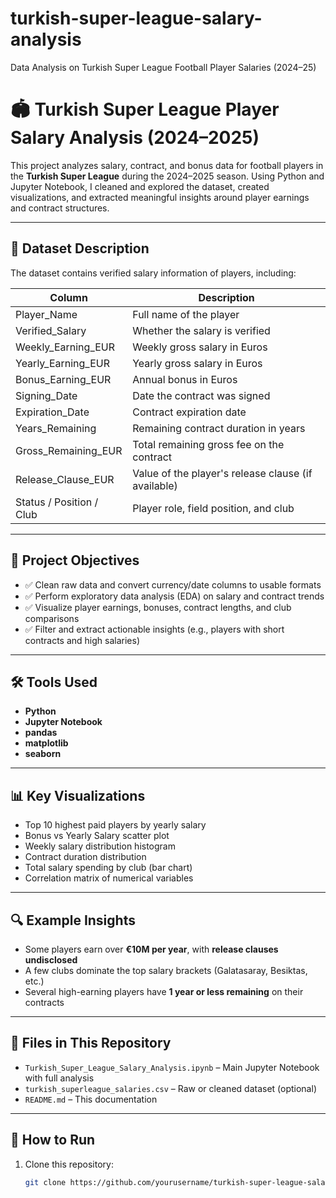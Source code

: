 # turkish-super-league-salary-analysis
Data Analysis on Turkish Super League Football Player Salaries (2024–25)
# 🏟️ Turkish Super League Player Salary Analysis (2024–2025)

This project analyzes salary, contract, and bonus data for football players in the **Turkish Super League** during the 2024–2025 season. Using Python and Jupyter Notebook, I cleaned and explored the dataset, created visualizations, and extracted meaningful insights around player earnings and contract structures.

---

## 📁 Dataset Description

The dataset contains verified salary information of players, including:

| Column                    | Description                                               |
|---------------------------|-----------------------------------------------------------|
| Player_Name               | Full name of the player                                   |
| Verified_Salary           | Whether the salary is verified                            |
| Weekly_Earning_EUR        | Weekly gross salary in Euros                              |
| Yearly_Earning_EUR        | Yearly gross salary in Euros                              |
| Bonus_Earning_EUR         | Annual bonus in Euros                                     |
| Signing_Date              | Date the contract was signed                              |
| Expiration_Date           | Contract expiration date                                  |
| Years_Remaining           | Remaining contract duration in years                      |
| Gross_Remaining_EUR       | Total remaining gross fee on the contract                 |
| Release_Clause_EUR        | Value of the player's release clause (if available)       |
| Status / Position / Club  | Player role, field position, and club                     |

---

## 🚀 Project Objectives

- ✅ Clean raw data and convert currency/date columns to usable formats  
- ✅ Perform exploratory data analysis (EDA) on salary and contract trends  
- ✅ Visualize player earnings, bonuses, contract lengths, and club comparisons  
- ✅ Filter and extract actionable insights (e.g., players with short contracts and high salaries)

---

## 🛠️ Tools Used

- **Python**
- **Jupyter Notebook**
- **pandas**
- **matplotlib**
- **seaborn**

---

## 📊 Key Visualizations

- Top 10 highest paid players by yearly salary
- Bonus vs Yearly Salary scatter plot
- Weekly salary distribution histogram
- Contract duration distribution
- Total salary spending by club (bar chart)
- Correlation matrix of numerical variables

---

## 🔍 Example Insights

- Some players earn over **€10M per year**, with **release clauses undisclosed**
- A few clubs dominate the top salary brackets (Galatasaray, Besiktas, etc.)
- Several high-earning players have **1 year or less remaining** on their contracts

---

## 📂 Files in This Repository

- `Turkish_Super_League_Salary_Analysis.ipynb` – Main Jupyter Notebook with full analysis
- `turkish_superleague_salaries.csv` – Raw or cleaned dataset (optional)
- `README.md` – This documentation

---

## 📌 How to Run

1. Clone this repository:
   ```bash
   git clone https://github.com/yourusername/turkish-super-league-salary-analysis.git
